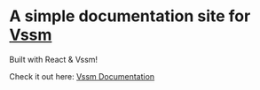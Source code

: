 # A simple documentation site for [Vssm](https://github.com/lnahrf/Vssm)
Built with React & Vssm!

Check it out here: [Vssm Documentation](https://lnahrf.github.io/Vssm-docs/)
